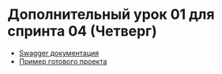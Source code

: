 # Дополнительный урок 01 для спринта 04 (Четверг)

- [Swagger документация](https://api.flashcards.andrii.es/docs)
- [Пример готового проекта](https://04-sprint-01-add-lesson-flashcards.vercel.app/)